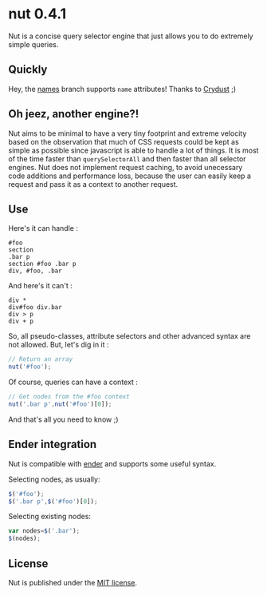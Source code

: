 nut 0.4.1
=========

Nut is a concise query selector engine that just allows you to do extremely simple queries.

Quickly
-------

Hey, the [names](https://github.com/pyrsmk/nut/tree/names) branch supports `name` attributes! Thanks to [Crydust](https://github.com/Crydust) ;)

Oh jeez, another engine?!
-------------------------

Nut aims to be minimal to have a very tiny footprint and extreme velocity based on the observation that much of CSS requests could be kept as simple as possible since javascript is able to handle a lot of things. It is most of the time faster than `querySelectorAll` and then faster than all selector engines. Nut does not implement request caching, to avoid unecessary code additions and performance loss, because the user can easily keep a request and pass it as a context to another request.

Use
---

Here's it can handle :

```
#foo
section
.bar p
section #foo .bar p
div, #foo, .bar
```

And here's it can't :

```
div *
div#foo div.bar
div > p
div + p
```

So, all pseudo-classes, attribute selectors and other advanced syntax are not allowed. But, let's dig in it :

```javascript
// Return an array
nut('#foo');
```

Of course, queries can have a context :

```javascript
// Get nodes from the #foo context
nut('.bar p',nut('#foo')[0]);
```

And that's all you need to know ;)

Ender integration
-----------------

Nut is compatible with [ender](http://ender.jit.su) and supports some useful syntax.

Selecting nodes, as usually:

```javascript
$('#foo');
$('.bar p',$('#foo')[0]);
```

Selecting existing nodes:

```javascript
var nodes=$('.bar');
$(nodes);
```

License
-------

Nut is published under the [MIT license](http://dreamysource.mit-license.org).
